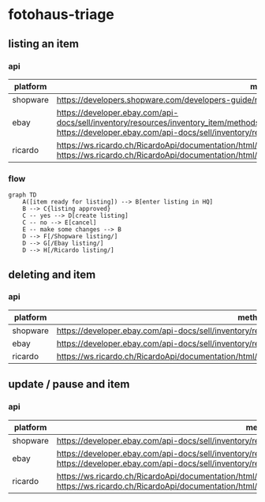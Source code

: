 # fotohaus-triage

## listing an item

### api

| platform | method | possible |
| -------- | ------ | -------- |
| shopware | https://developers.shopware.com/developers-guide/rest-api/api-resource-article/#post-(create) | ✅ |
| ebay | https://developer.ebay.com/api-docs/sell/inventory/resources/inventory_item/methods/bulkCreateOrReplaceInventoryItem <br> https://developer.ebay.com/api-docs/sell/inventory/resources/offer/methods/createOffer | ✅ |
| ricardo | https://ws.ricardo.ch/RicardoApi/documentation/html/M_Ricardo_Contracts_ISellService_CreateArticle.htm <br> https://ws.ricardo.ch/RicardoApi/documentation/html/M_Ricardo_Contracts_ISellService_AddArticlePictures.htm | ✅ |

### flow

```mermaid
graph TD
    A([item ready for listing]) --> B[enter listing in HQ]
    B --> C{listing approved}
    C -- yes --> D[create listing]
    C -- no --> E[cancel]
    E -- make some changes --> B
    D --> F[/Shopware listing/]
    D --> G[/Ebay listing/]
    D --> H[/Ricardo listing/]
```

## deleting and item

### api

| platform | method | possible |
| -------- | ------ | -------- |
| shopware | https://developer.ebay.com/api-docs/sell/inventory/resources/offer/methods/updateOffer | ✅ |
| ebay | https://developer.ebay.com/api-docs/sell/inventory/resources/offer/methods/deleteOffer | ✅ |
| ricardo | https://ws.ricardo.ch/RicardoApi/documentation/html/M_Ricardo_Contracts_ISellService_CloseArticle.htm | ✅ |

## update / pause and item

### api

| platform | method | possible |
| -------- | ------ | -------- |
| shopware | https://developer.ebay.com/api-docs/sell/inventory/resources/offer/methods/updateOffer | ✅ |
| ebay | https://developer.ebay.com/api-docs/sell/inventory/resources/offer/methods/withdrawOffer <br> https://developer.ebay.com/api-docs/sell/inventory/resources/offer/methods/updateOffer | ✅ |
| ricardo | https://ws.ricardo.ch/RicardoApi/documentation/html/M_Ricardo_Contracts_ISellService_ModifyArticle.htm <br> https://ws.ricardo.ch/RicardoApi/documentation/html/M_Ricardo_Contracts_ISellService_RepublishArticle.htm | ✅ |





